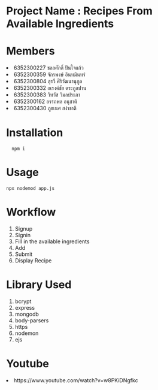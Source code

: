 # Project Name : Recipes From Available Ingredients

<h1>Members</h1>
      <li>6352300227 ชลลศักดิ์ ปันใจแก้ว</li>
      <li>6352300359 จักรพงษ์ อินทมินทร์</li>
      <li>6352300804 สุรวี ศิริวัฒนานุกูล</li>
      <li>6352300332 ณรงค์ชัย ตระกูลปาน</li>
      <li>6352300383 วิทวัส วิมลประภา</li>
      <li>6352300162 อรรถพล อนุชาติ</li>
      <li>6352300430 ภูธเนศ สง่าชาติ</li>
 
<h1>Installation</h1> 


      npm i
  
  
<h1>Usage</h1>


    npx nodemod app.js
 
<h1>Workflow</h1>
<ol>
    <li>Signup</li>
    <li>Signin</li>
    <li>Fill in the available ingredients</li>
    <li>Add</li>
    <li>Submit</li>
    <li>Display Recipe</li>
</ol>  
<h1>Library Used</h1>
<ol>
     <li>bcrypt</li>
     <li>express</li>
     <li>mongodb</li>
     <li>body-parsers</li>
     <li>https</li>
     <li>nodemon</li>
     <li>ejs</li>
</ol>
<h1>Youtube</h1>
     <li> https://www.youtube.com/watch?v=w8PKiDNgfkc</li>
